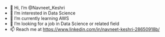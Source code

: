 - 👋 Hi, I’m @Navneet_Keshri
- 👀 I’m interested in Data Science
- 🌱 I’m currently learning AWS
- 💞️ I’m looking for a job in Data Science or related field
- 📫 Reach me at https://www.linkedin.com/in/navneet-keshri-28650918b/

<!---
Navneet2409/Navneet2409 is a ✨ special ✨ repository because its `README.md` (this file) appears on your GitHub profile.
You can click the Preview link to take a look at your changes.
--->
